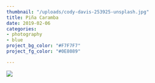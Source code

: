 ```yaml
---
thumbnail: "/uploads/cody-davis-253925-unsplash.jpg"
title: Piña Caramba
date: 2019-02-06
categories:
- photography
- blue
project_bg_color: "#F7F7F7"
project_fg_color: "#0E8089"

---
```

![](/uploads/cody-davis-253925-unsplash.jpg)